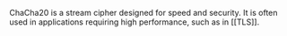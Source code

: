 ChaCha20 is a stream cipher designed for speed and security. It is often used in applications requiring high performance, such as in [[TLS]].